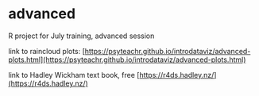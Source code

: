 # advanced
R project for July training, advanced session

link to raincloud plots:
[https://psyteachr.github.io/introdataviz/advanced-plots.html](https://psyteachr.github.io/introdataviz/advanced-plots.html)

link to Hadley Wickham text book, free
[https://r4ds.hadley.nz/](https://r4ds.hadley.nz/)